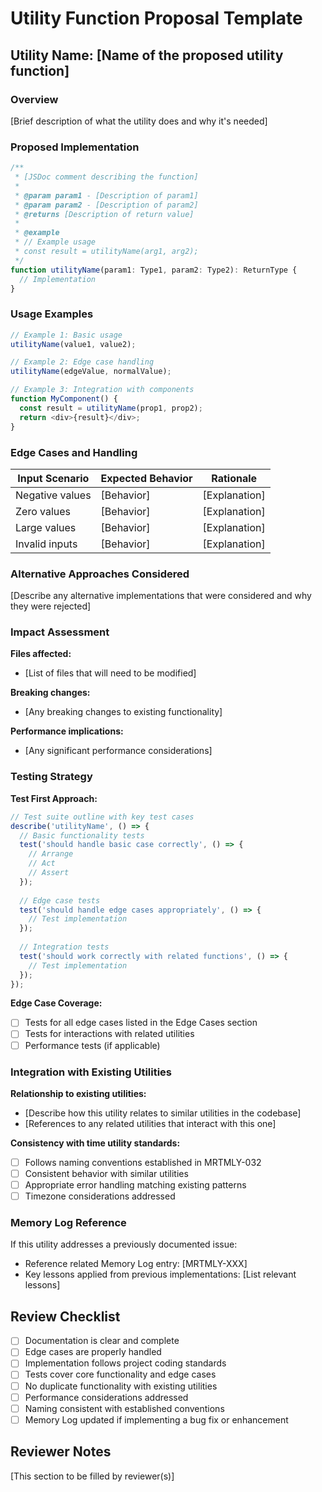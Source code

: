 # Utility Function Proposal Template

## Utility Name: [Name of the proposed utility function]

### Overview
[Brief description of what the utility does and why it's needed]

### Proposed Implementation

```typescript
/**
 * [JSDoc comment describing the function]
 *
 * @param param1 - [Description of param1]
 * @param param2 - [Description of param2]
 * @returns [Description of return value]
 *
 * @example
 * // Example usage
 * const result = utilityName(arg1, arg2);
 */
function utilityName(param1: Type1, param2: Type2): ReturnType {
  // Implementation
}
```

### Usage Examples

```typescript
// Example 1: Basic usage
utilityName(value1, value2);

// Example 2: Edge case handling
utilityName(edgeValue, normalValue);

// Example 3: Integration with components
function MyComponent() {
  const result = utilityName(prop1, prop2);
  return <div>{result}</div>;
}
```

### Edge Cases and Handling

| Input Scenario | Expected Behavior | Rationale |
|----------------|-------------------|-----------|
| Negative values | [Behavior] | [Explanation] |
| Zero values | [Behavior] | [Explanation] |
| Large values | [Behavior] | [Explanation] |
| Invalid inputs | [Behavior] | [Explanation] |

### Alternative Approaches Considered

[Describe any alternative implementations that were considered and why they were rejected]

### Impact Assessment

**Files affected:**
- [List of files that will need to be modified]

**Breaking changes:**
- [Any breaking changes to existing functionality]

**Performance implications:**
- [Any significant performance considerations]

### Testing Strategy

**Test First Approach:**
```typescript
// Test suite outline with key test cases
describe('utilityName', () => {
  // Basic functionality tests
  test('should handle basic case correctly', () => {
    // Arrange
    // Act
    // Assert
  });
  
  // Edge case tests
  test('should handle edge cases appropriately', () => {
    // Test implementation
  });
  
  // Integration tests
  test('should work correctly with related functions', () => {
    // Test implementation
  });
});
```

**Edge Case Coverage:**
- [ ] Tests for all edge cases listed in the Edge Cases section
- [ ] Tests for interactions with related utilities
- [ ] Performance tests (if applicable)

### Integration with Existing Utilities

**Relationship to existing utilities:**
- [Describe how this utility relates to similar utilities in the codebase]
- [References to any related utilities that interact with this one]

**Consistency with time utility standards:**
- [ ] Follows naming conventions established in MRTMLY-032
- [ ] Consistent behavior with similar utilities
- [ ] Appropriate error handling matching existing patterns
- [ ] Timezone considerations addressed

### Memory Log Reference

If this utility addresses a previously documented issue:
- Reference related Memory Log entry: [MRTMLY-XXX]
- Key lessons applied from previous implementations: [List relevant lessons]

## Review Checklist

- [ ] Documentation is clear and complete
- [ ] Edge cases are properly handled
- [ ] Implementation follows project coding standards
- [ ] Tests cover core functionality and edge cases
- [ ] No duplicate functionality with existing utilities
- [ ] Performance considerations addressed
- [ ] Naming consistent with established conventions
- [ ] Memory Log updated if implementing a bug fix or enhancement

## Reviewer Notes

[This section to be filled by reviewer(s)]
